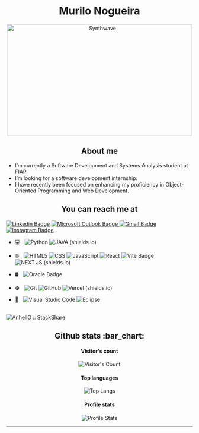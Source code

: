 
<h1 align="center">Murilo Nogueira</h1>

<p  align="center"><img  src="https://images.drivereasy.com/wp-content/uploads/2019/08/fallout-4-1024x576.jpg"  alt="Synthwave"  height="300"  width="500"></p>


<h2  align="center">About me</h2>
<p  align="center">

 -  I’m currently a Software Development and Systems Analysis student at FIAP.
 - I’m looking for a software development internship.
 - I have recently been focused on enhancing my proficiency in Object-Oriented Programming and Web Development.

  </p>

<h2  align="center">You can reach me at</h2>

[![Linkedin Badge](https://img.shields.io/badge/-MuriloNogr-blue?style=flat-square&logo=Linkedin&logoColor=white&link=https://www.linkedin.com/in/murilonogr/)](https://www.linkedin.com/in/murilonogr/) [ ![Microsoft Outlook Badge](https://img.shields.io/badge/murilo_cnogueira@outlook.com-0078D4?logo=microsoftoutlook&logoColor=fff&style=flat-square)
](mailto:murilo_cnogueira@outlook.com) [![Gmail Badge](https://img.shields.io/badge/-murilonogr@gmail.com-c14438?style=flat-square&logo=Gmail&logoColor=white&link=mailto:murilonogr@gmail.com)](mailto:murilonogr@gmail.com) [![Instagram Badge](https://img.shields.io/badge/murilo__nogueira-E4405F?logo=instagram&logoColor=fff&style=flat-square)](https://www.instagram.com/murilo__nogueira/)


- 💻 &nbsp;
  ![Python](https://img.shields.io/badge/-Python-333333?style=flat&logo=python)
  ![JAVA (shields.io)](https://img.shields.io/badge/Java-333333?style==flat&logo=openjdk&logoColor=white)
  
- 🌐 &nbsp;
  ![HTML5](https://img.shields.io/badge/-HTML5-333333?style=flat&logo=HTML5)
  ![CSS](https://img.shields.io/badge/-CSS-333333?style=flat&logo=CSS3&logoColor=1572B6)
  ![JavaScript](https://img.shields.io/badge/-JavaScript-333333?style=flat&logo=javascript)
  ![React](https://img.shields.io/badge/-React-333333?style=flat&logo=react)
  ![Vite Badge](https://img.shields.io/badge/Vite-333333?logo=vite&logoColor=fff&style=plastic)
![NEXT.JS (shields.io)](https://img.shields.io/badge/next.js-333333?sstyle=flat&logo=nextdotjs&logoColor=white)
  
- 🛢 &nbsp;
 ![Oracle Badge](https://img.shields.io/badge/Oracle-333333?logo=oracle&logoColor=fff&style=plastic)
- ⚙️ &nbsp;
  ![Git](https://img.shields.io/badge/-Git-333333?style=flat&logo=git)
  ![GitHub](https://img.shields.io/badge/-GitHub-333333?style=flat&logo=github)
![Vercel (shields.io)](https://img.shields.io/badge/Vercel-333333?style=flat&logo=Vercel&logoColor=white)
- 🔧 &nbsp;
  ![Visual Studio Code](https://img.shields.io/badge/-Visual%20Studio%20Code-333333?style=flat&logo=visual-studio-code&logoColor=007ACC)
  ![Eclipse](https://img.shields.io/badge/-Eclipse-333333?style=flat&logo=eclipse-ide&logoColor=2C2255)
<br/>

<img  src="http://img.shields.io/badge/tech-stack-0690fa.svg?style=flat"  alt="AnhellO :: StackShare" />

</a>

</p>

  

<h2  align="center">Github stats :bar_chart:</h2>

  

<h4  align="center">Visitor's count</h4>

  

<p  align="center"><img  src="https://profile-counter.glitch.me/{MuriloNOgr}/count.svg"  alt="Visitor's Count" /></p>

  

<h4  align="center">Top languages</h4>

  

<p  align="center"><img  src="https://github-readme-stats.vercel.app/api/top-langs/?username=MuriloNogr&langs_count=10&theme=tokyonight&layout=compact"  alt="Top Langs" /></p>

  

<h4  align="center">Profile stats</h4>

  

<p  align="center"><img  src="https://github-readme-stats.vercel.app/api?username=MuriloNogr&show_icons=true&theme=synthwave"  alt="Profile Stats" /></p>

  

  
  

---

 